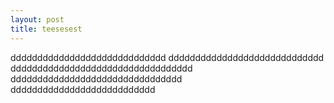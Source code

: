 ```yaml
---
layout: post
title: teesesest
---
```

ddddddddddddddddddddddddddddd
ddddddddddddddddddddddddddddd
dddddddddddddddddddddddddddddddddd
dddddddddddddddddddddddddddddddd
ddddddddddddddddddddddddddd
